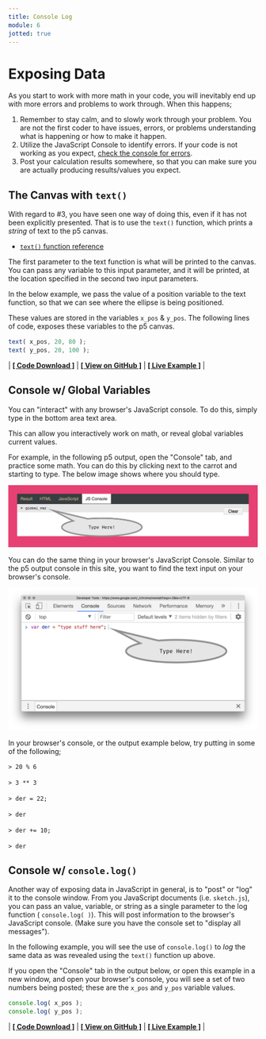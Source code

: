 ```yaml
---
title: Console Log
module: 6
jotted: true
---
```


# Exposing Data

As you start to work with more math in your code, you will inevitably end up with more errors and problems to work through. When this happens;

1. Remember to stay calm, and to slowly work through your problem. You are not the first coder to have issues, errors, or problems understanding what is happening or how to make it happen.
2. Utilize the JavaScript Console to identify errors. If your code is not working as you expect, [check the console for errors]({{site.baseurl}}/modules/week-4/error-console/).
3. Post your calculation results somewhere, so that you can make sure you are actually producing results/values you expect.

## The Canvas with `text()`
With regard to #3, you have seen one way of doing this, even if it has not been explicitly presented. That is to use the `text()` function, which prints a _string_ of text to the p5 canvas.

- [`text()` function reference](https://p5js.org/reference/#/p5/text)

The first parameter to the text function is what will be printed to the canvas. You can pass any variable to this input parameter, and it will be printed, at the location specified in the second two input parameters.

In the below example, we pass the value of a position variable to the text function, so that we can see where the ellipse is being positioned.

These values are stored in the variables `x_pos` & `y_pos`. The following lines of code, exposes these variables to the p5 canvas.

```js
text( x_pos, 20, 80 );
text( y_pos, 20, 100 );
```

<div class="displayed_jotted_example">
    <div id="jotted-demo-1" class=""></div>
</div>
<script>
    new Jotted(document.querySelector("#jotted-demo-1"), {
    files: [
        {
            type: "js",
            url:"https://raw.githubusercontent.com/Montana-Media-Arts/120_CreativeCoding/master/lecture_code/06/06_exposing_data_01/sketch.js"
        },
        {
            type: "html",
            url:"../../../p5_resources/index.html"
    }],
    // plugins: [ "codemirror", "console" ]
    plugins: [ "codemirror" ]
});
</script>

| [**[ Code Download ]**](https://github.com/Montana-Media-Arts/120_CreativeCoding/raw/master/lecture_code/06/06_exposing_data_01/06_exposing_data_01.zip) | [**[ View on GitHub ]**](https://github.com/Montana-Media-Arts/120_CreativeCoding/raw/master/lecture_code/06/06_exposing_data_01/) | [**[ Live Example ]**](https://montana-media-arts.github.io/120_CreativeCoding/lecture_code/06/06_exposing_data_01/) |



## Console w/ Global Variables

You can "interact" with any browser's JavaScript console. To do this, simply type in the bottom area text area.

This can allow you interactively work on math, or reveal global variables current values.

For example, in the following p5 output, open the "Console" tab, and practice some math. You can do this by clicking next to the carrot and starting to type. The below image shows where you should type.

![Example of using the p5 console](../imgs/console-typing-1.png)

You can do the same thing in your browser's JavaScript Console. Similar to the p5 output console in this site, you want to find the text input on your browser's console.

![Example of using the Chrome JS Console](../imgs/chrome-js-console-input.png)


In your browser's console, or the output example below, try putting in some of the following;

```console
> 20 % 6

> 3 ** 3

> der = 22;

> der

> der += 10;

> der
```

<div class="displayed_jotted_example">
    <div id="jotted-demo-2" class="" height="400px;"></div>
</div>
<script>
    new Jotted(document.querySelector("#jotted-demo-2"), {
    files: [
        {
            type: "js",
            url:"https://raw.githubusercontent.com/Montana-Media-Arts/120_CreativeCoding/master/lecture_code/06/06_exposing_data_02/sketch.js"
        },
        {
            type: "html",
            url:"../../../p5_resources/index.html"
    }],
    plugins: [ "codemirror", "console" ]
    // plugins: [ "codemirror" ]
});
</script>




## Console w/ `console.log()`

Another way of exposing data in JavaScript in general, is to "post" or "log" it to the console window. From you JavaScript documents (i.e. `sketch.js`), you can pass an value, variable, or string as a single parameter to the log function ( `console.log( )`). This will post information to the browser's JavaScript console. (Make sure you have the console set to "display all messages").

In the following example, you will see the use of `console.log()` to _log_ the same data as was revealed using the `text()` function up above.

If you open the "Console" tab in the output below, or open this example in a new window, and open your browser's console, you will see a set of two numbers being posted; these are the `x_pos` and `y_pos` variable values.

```js
console.log( x_pos );
console.log( y_pos );
```

<div class="displayed_jotted_example">
    <div id="jotted-demo-3" class=""></div>
</div>
<script>
    new Jotted(document.querySelector("#jotted-demo-3"), {
    files: [
        {
            type: "js",
            url:"https://raw.githubusercontent.com/Montana-Media-Arts/120_CreativeCoding/master/lecture_code/06/06_exposing_data_03/sketch.js"
        },
        {
            type: "html",
            url:"../../../p5_resources/index.html"
    }],
    plugins: [ "codemirror", "console" ]
    // plugins: [ "codemirror" ]
});
</script>

| [**[ Code Download ]**](https://github.com/Montana-Media-Arts/120_CreativeCoding/raw/master/lecture_code/06/06_exposing_data_03/06_exposing_data_03.zip) | [**[ View on GitHub ]**](https://github.com/Montana-Media-Arts/120_CreativeCoding/raw/master/lecture_code/06/06_exposing_data_03/) | [**[ Live Example ]**](https://montana-media-arts.github.io/120_CreativeCoding/lecture_code/06/06_exposing_data_03/) |
